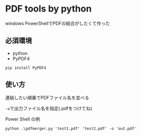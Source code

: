 # PDF tools by python
windows PowerShellでPDFの結合がしたくて作った

## 必須環境
- python
- PyPDF4
```
pip install PyPDF4
```

## 使い方
連結したい順番でPDFファイル名を並べる

```-o```で出力ファイル名を指定(.pdfをつけてね)

Power Shell の例
```
python .\pdfmerger.py 'test1.pdf' 'test2.pdf' -o 'out.pdf'
```